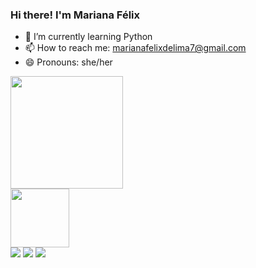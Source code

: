 ### Hi there! I'm Mariana Félix

- 🌱 I’m currently learning Python
- 📫 How to reach me: marianafelixdelima7@gmail.com
- 😄 Pronouns: she/her

<div>
  <img height="180cm" src="https://github-readme-stats.vercel.app/api?username=mari-felix&show_icons=true&theme=swift&include_all_commits=true&count_private=true"/>
</div>

<div>
  <img height="94cm" src="https://github-readme-stats.vercel.app/api/top-langs/?username=mari-felix&layout=compact&theme=swift&langs_count=8&hide_progress=true&size_weigh=1"/>
</div>

<div> 
  <a href="https://instagram.com/_mariana.felix" target="_blank"><img src="https://img.shields.io/badge/-Instagram-%23E4405F?style=for-the-badge&logo=instagram&logoColor=white" target="_blank"></a>
  <a href = "mailto:marianafelixdelima7@gmail.com"><img src="https://img.shields.io/badge/-Gmail-%23333?style=for-the-badge&logo=gmail&logoColor=white" target="_blank"></a>
  <a href="https://www.linkedin.com/in/mariana-f%C3%A9lix-45760a263/" target="_blank"><img src="https://img.shields.io/badge/-LinkedIn-%230077B5?style=for-the-badge&logo=linkedin&logoColor=white" target="_blank"></a> 
</div>
      
